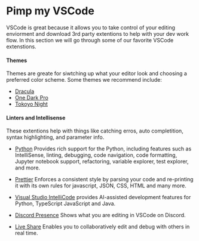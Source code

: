 # Pimp my VSCode

VSCode is great because it allows you to take control of your editing enviorment and download 3rd party extentions to help with your dev work flow. In this section we will go through some of our favorite VSCode extenstions.

#### Themes 

Themes are greate for siwtching up what your editor look and choosing a preferred color scheme. Some themes we recommend include:

* [Dracula](https://marketplace.visualstudio.com/items?itemName=dracula-theme.theme-dracula)
* [One Dark Pro](https://marketplace.visualstudio.com/items?itemName=zhuangtongfa.Material-theme)
* [Tokoyo Night](https://marketplace.visualstudio.com/items?itemName=enkia.tokyo-night)

#### Linters and Intellisense  

These extentions help with things like catching erros, auto completition, syntax highlighting, and parameter info.

* [Python](https://marketplace.visualstudio.com/items?itemName=ms-python.python)
Provides rich support for the Python, including features such as IntelliSense, linting, debugging, code navigation, code formatting, Jupyter notebook support, refactoring, variable explorer, test explorer, and more.

* [Prettier](https://marketplace.visualstudio.com/items?itemName=esbenp.prettier-vscode)
Enforces a consistent style by parsing your code and re-printing it with its own rules for javascript, JSON, CSS, HTML and many more.

* [Visual Studio IntelliCode](https://marketplace.visualstudio.com/items?itemName=VisualStudioExptTeam.vscodeintellicode)
provides AI-assisted development features for Python, TypeScript JavaScript and Java.

* [Discord Presence](https://marketplace.visualstudio.com/items?itemName=icrawl.discord-vscode)
Shows what you are editing in VSCode on Discord.

* [Live Share](https://marketplace.visualstudio.com/items?itemName=MS-vsliveshare.vsliveshare)
Enables you to collaboratively edit and debug with others in real time.
